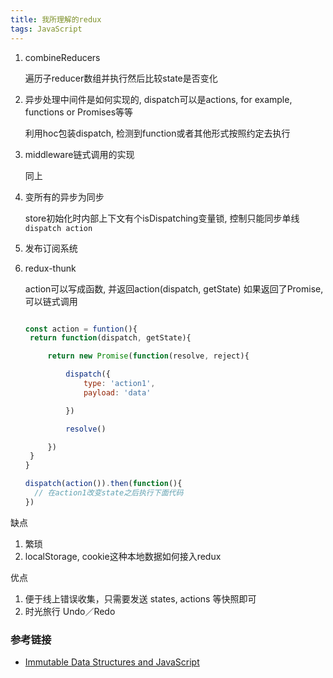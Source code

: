 ```yaml
---
title: 我所理解的redux
tags: JavaScript
---
```


1. combineReducers

   遍历子reducer数组并执行然后比较state是否变化

2. 异步处理中间件是如何实现的, dispatch可以是actions, for example, functions or Promises等等

   利用hoc包装dispatch, 检测到function或者其他形式按照约定去执行

3. middleware链式调用的实现

   同上

4. 变所有的异步为同步

   store初始化时内部上下文有个isDispatching变量锁, 控制只能同步单线`dispatch action`

5. 发布订阅系统

6. redux-thunk

   action可以写成函数, 并返回action(dispatch, getState)
   如果返回了Promise, 可以链式调用
   ```javascript

   const action = funtion(){
    return function(dispatch, getState){

        return new Promise(function(resolve, reject){

            dispatch({
                type: 'action1',
                payload: 'data'

            })

            resolve()

        })
    }
   }

   dispatch(action()).then(function(){
     // 在action1改变state之后执行下面代码
   })
   ```


缺点
1. 繁琐
2. localStorage, cookie这种本地数据如何接入redux

优点
1. 便于线上错误收集，只需要发送 states, actions 等快照即可
2. 时光旅行 Undo／Redo



### 参考链接
- [Immutable Data Structures and JavaScript](https://jlongster.com/Using-Immutable-Data-Structures-in-JavaScript)

